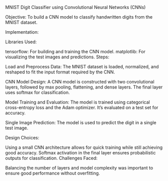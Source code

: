 MNIST Digit Classifier using Convolutional Neural Networks (CNNs)

Objective:
To build a CNN model to classify handwritten digits from the MNIST dataset.

Implementation:

Libraries Used:

tensorflow: For building and training the CNN model.
matplotlib: For visualizing the test images and predictions.
Steps:

Load and Preprocess Data:
The MNIST dataset is loaded, normalized, and reshaped to fit the input format required by the CNN.

CNN Model Design:
A CNN model is constructed with two convolutional layers, followed by max pooling, flattening, and dense layers. The final layer uses softmax for classification.

Model Training and Evaluation:
The model is trained using categorical cross-entropy loss and the Adam optimizer. It’s evaluated on a test set for accuracy.

Single Image Prediction:
The model is used to predict the digit in a single test image.

Design Choices:

Using a small CNN architecture allows for quick training while still achieving good accuracy.
Softmax activation in the final layer ensures probabilistic outputs for classification.
Challenges Faced:

Balancing the number of layers and model complexity was important to ensure good performance without overfitting.
